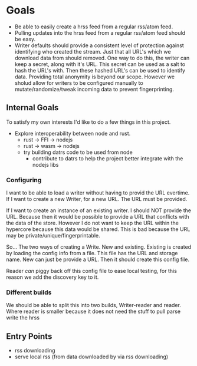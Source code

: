 # Goals

* Be able to easily create a hrss feed from a regular rss/atom feed.
* Pulling updates into the hrss feed from a regular rss/atom feed should be easy.
* Writer defaults should provide a consistent level of protection against
  identifying who created the stream. Just that all URL's which we download
  data from should removed. One way to do this, the writer can keep a secret,
  along with it's URL. This secret can be used as a salt to hash the URL's
  with. Then these hashed URL's can be used to identify data. Providing total
  anonymity is beyond our scope. However we sholud allow for writers to be
  configured manually to mutate/randomize/tweak incoming data to prevent
  fingerprinting.

## Internal Goals

To satisfy my own interests I'd like to do a few things in this project.

* Explore interoperability between node and rust.
    * rust -> FFI -> nodejs
    * rust -> wasm -> nodejs
    * try building datrs code to be used from node
        * contribute to datrs to help the project better integrate with the nodejs libs


### Configuring

I want to be able to load a writer without having to provid the URL evertime.
If I want to create a new Writer, for a new URL. The URL must be provided.

If I want to create an instance of an existing writer. I should NOT provide the URL.
Because then it would be possible to provide a URL that conflicts with the data of the store.
However I do not want to keep the URL within the hypercore because this data would be shared.
This is bad because the URL may be private/unique/fingerprintable.

So... The two ways of creating a Write. New and existing.
Existing is created by loading the config info from a file.
This file has the URL and storage name. New can just be provide a URL.
Then it should create this config file.

Reader *can* piggy back off this config file to ease local testing, for this reason we add the discovery key to it.

### Different builds

We should be able to split this into two builds, Writer-reader and reader. Where reader is smaller because it does not need the stuff to pull parse write the hrss

## Entry Points

* rss downloading
* serve local rss (from data downloaded by via rss downloading)
